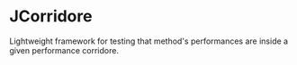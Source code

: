 # JCorridore
Lightweight framework for testing that method's performances are inside a given performance corridore.
